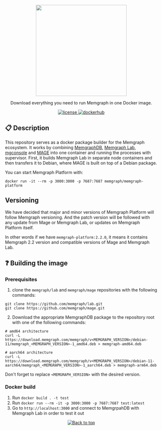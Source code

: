 <p align="center">
  <img src="https://uploads-ssl.webflow.com/5e7ceb09657a69bdab054b3a/5e7ceb09657a6937ab054bba_Black_Original%20_Logo.png" width="300"/>
</p>
<p align="center">Download everything you need to run Memgraph in one Docker image.</p>

<p align="center">
  <a href="https://github.com/memgraph/memgraph-platform/blob/main/LICENSE">
    <img src="https://img.shields.io/github/license/memgraph/memgraph-platform?style=plastic" alt="license" title="license"/>
  <a href="https://hub.docker.com/r/memgraph/memgraph-platform">
    <img src="https://img.shields.io/docker/v/memgraph/memgraph-platform" alt="dockerhub" title="dockerhub"/>
  </a>
</p>

## :clipboard: Description

This repository serves as a docker package builder for the Memgraph ecosystem.
It works by combining
[MemgraphDB](https://github.com/memgraph/memgraph-platform), [Memgraph
Lab](https://github.com/memgraph/lab),
[mgconsole](https://github.com/memgraph/mgconsole) and
[MAGE](https://github.com/memgraph/mage) into one container and running the
processes with supervisor. First, it builds Memgraph Lab in separate node
containers and then transfers it to Debian, where MAGE is built on top of a
Debian package.

You can start Memgraph Platform with:

```
docker run -it --rm -p 3000:3000 -p 7687:7687 memgraph/memgraph-platform
```

## Versioning

We have decided that major and minor versions of Memgraph Platform will follow
Memgraph versioning. And the patch version will be followed with any
update from Mage or Memgraph Lab, or updates on Memgraph Platform itself.

In other words if we have `memgraph-platform:2.2.0`, it means it contains Memgraph
2.2 version and compatible versions of Mage and Memgraph Lab.

## :question: Building the image

### Prerequisites

1. clone the `memgraph/lab` and `memgraph/mage` repositories with the following
   commands:

```
git clone https://github.com/memgraph/lab.git
git clone https://github.com/memgraph/mage.git
```

2. Download the appropriate MemgraphDB package to the repository root with one
   of the following commands:

```
# amd64 architecture
curl -L https://download.memgraph.com/memgraph/v<MEMGRAPH_VERSION>/debian-11/memgraph_<MEMGRAPH_VERSION>-1_amd64.deb > memgraph-amd64.deb

# aarch64 architecture
curl -L https://download.memgraph.com/memgraph/v<MEMGRAPH_VERSION>/debian-11-aarch64/memgraph_<MEMGRAPH_VERSION>-1_aarch64.deb > memgraph-arm64.deb
```

Don't forget to replace `<MEMGRAPH_VERSION>` with the desired version.

### Docker build

1. Run `docker build . -t test`
2. Run `docker run --rm -it -p 3000:3000 -p 7687:7687 test:latest`
3. Go to `http://localhost:3000` and connect to MemgrpahDB with Memgraph Lab in
   order to test it out

<p align="center">
  <a href="#">
    <img src="https://img.shields.io/badge/⬆️back_to_top_⬆️-white" alt="Back to top" title="Back to top"/>
  </a>
</p>
